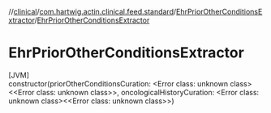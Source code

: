 //[clinical](../../../index.md)/[com.hartwig.actin.clinical.feed.standard](../index.md)/[EhrPriorOtherConditionsExtractor](index.md)/[EhrPriorOtherConditionsExtractor](-ehr-prior-other-conditions-extractor.md)

# EhrPriorOtherConditionsExtractor

[JVM]\
constructor(priorOtherConditionsCuration: &lt;Error class: unknown class&gt;&lt;&lt;Error class: unknown class&gt;&gt;, oncologicalHistoryCuration: &lt;Error class: unknown class&gt;&lt;&lt;Error class: unknown class&gt;&gt;)
